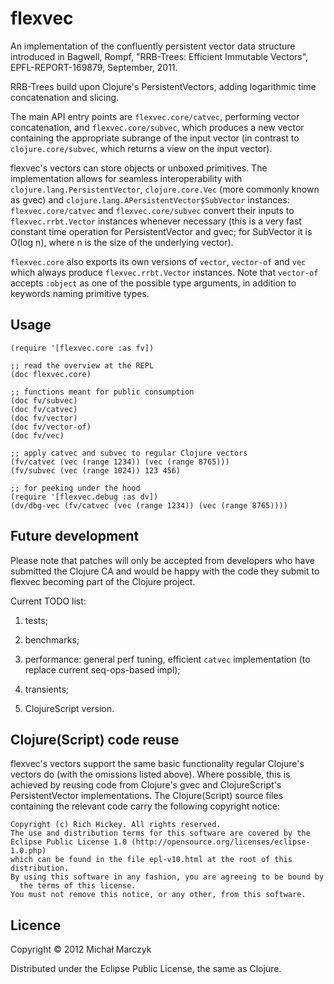 # flexvec

An implementation of the confluently persistent vector data structure
introduced in Bagwell, Rompf, "RRB-Trees: Efficient Immutable
Vectors", EPFL-REPORT-169879, September, 2011.

RRB-Trees build upon Clojure's PersistentVectors, adding logarithmic
time concatenation and slicing.

The main API entry points are `flexvec.core/catvec`, performing vector
concatenation, and `flexvec.core/subvec`, which produces a new vector
containing the appropriate subrange of the input vector (in contrast
to `clojure.core/subvec`, which returns a view on the input vector).

flexvec's vectors can store objects or unboxed primitives. The
implementation allows for seamless interoperability with
`clojure.lang.PersistentVector`, `clojure.core.Vec` (more commonly
known as gvec) and `clojure.lang.APersistentVector$SubVector`
instances: `flexvec.core/catvec` and `flexvec.core/subvec` convert
their inputs to `flexvec.rrbt.Vector` instances whenever necessary
(this is a very fast constant time operation for PersistentVector and
gvec; for SubVector it is O(log n), where n is the size of the
underlying vector).

`flexvec.core` also exports its own versions of `vector`, `vector-of`
and `vec` which always produce `flexvec.rrbt.Vector` instances. Note
that `vector-of` accepts `:object` as one of the possible type
arguments, in addition to keywords naming primitive types.

## Usage

    (require '[flexvec.core :as fv])

    ;; read the overview at the REPL
    (doc flexvec.core)

    ;; functions meant for public consumption
    (doc fv/subvec)
    (doc fv/catvec)
    (doc fv/vector)
    (doc fv/vector-of)
    (doc fv/vec)

    ;; apply catvec and subvec to regular Clojure vectors
    (fv/catvec (vec (range 1234)) (vec (range 8765)))
    (fv/subvec (vec (range 1024)) 123 456)

    ;; for peeking under the hood
    (require '[flexvec.debug :as dv])
    (dv/dbg-vec (fv/catvec (vec (range 1234)) (vec (range 8765))))

## Future development

Please note that patches will only be accepted from developers who
have submitted the Clojure CA and would be happy with the code they
submit to flexvec becoming part of the Clojure project.

Current TODO list:

 1. tests;

 2. benchmarks;

 3. performance: general perf tuning, efficient `catvec`
    implementation (to replace current seq-ops-based impl);

 4. transients;

 5. ClojureScript version.

## Clojure(Script) code reuse

flexvec's vectors support the same basic functionality regular
Clojure's vectors do (with the omissions listed above). Where
possible, this is achieved by reusing code from Clojure's gvec and
ClojureScript's PersistentVector implementations. The Clojure(Script)
source files containing the relevant code carry the following
copyright notice:

    Copyright (c) Rich Hickey. All rights reserved.
    The use and distribution terms for this software are covered by the
    Eclipse Public License 1.0 (http://opensource.org/licenses/eclipse-1.0.php)
    which can be found in the file epl-v10.html at the root of this distribution.
    By using this software in any fashion, you are agreeing to be bound by
      the terms of this license.
    You must not remove this notice, or any other, from this software.

## Licence

Copyright © 2012 Michał Marczyk

Distributed under the Eclipse Public License, the same as Clojure.
